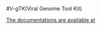 #V-gTK(Viral Genome Tool Kit)

[The documentations are available at](https://josephhughes.github.io/V-gTK/)
